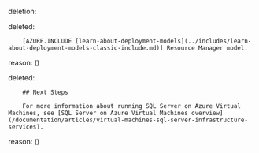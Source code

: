deletion:

deleted:

		[AZURE.INCLUDE [learn-about-deployment-models](../includes/learn-about-deployment-models-classic-include.md)] Resource Manager model.

reason: ()

deleted:

		## Next Steps
		
		For more information about running SQL Server on Azure Virtual Machines, see [SQL Server on Azure Virtual Machines overview](/documentation/articles/virtual-machines-sql-server-infrastructure-services).

reason: ()

